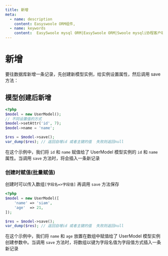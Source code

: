 ```yaml
---
title: 新增
meta:
  - name: description
    content: Easyswoole ORM组件,
  - name: keywords
    content:  EasySwoole mysql ORM|EasySwoole ORM|Swoole mysqli协程客户端|swoole ORM|新增
---
```


# 新增

要往数据库新增一条记录，先创建新模型实例，给实例设置属性，然后调用 save 方法：

## 模型创建后新增
```php
<?php
$model = new UserModel();
// 不同设置值的方式
$model->setAttr('id', 7);
$model->name = 'name';

$res = $model->save();
var_dump($res); // 返回自增id 或者主键的值  失败则返回null
```
在这个示例中，我们将 `id` 和 `name` 赋值给了 UserModel 模型实例的 `id` 和 `name` 属性。当调用 `save` 方法时，将会插入一条新记录


### 创建时赋值(批量赋值)

创建时可以传入数组`[字段名=>字段值]` 再调用 `save` 方法保存
```php
<?php
$model = new UserModel([
    'name' => 'siam',
    'age'  => 21,
]);

$res = $model->save();
var_dump($res); // 返回自增id 或者主键的值  失败则返回null
```
在这个示例中，我们将 `name` 和 `age` 放置在数组中赋值给了 UserModel 模型实例创建参数中。当调用 `save` 方法时，将数组以键为字段名值为字段值方式插入一条新记录
